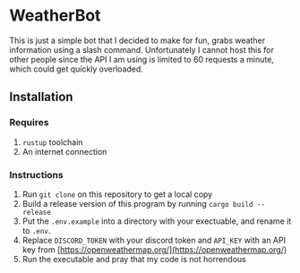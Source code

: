 # WeatherBot

This is just a simple bot that I decided to make for fun, grabs weather information using a slash command.
Unfortunately I cannot host this for other people since the API I am using is limited to 60 requests a minute, which could get quickly overloaded.

## Installation

### Requires

1. `rustup` toolchain
2. An internet connection

### Instructions

1. Run `git clone` on this repository to get a local copy
2. Build a release version of this program by running `cargo build --release`
3. Put the `.env.example` into a directory with your exectuable, and rename it to `.env`.
4. Replace `DISCORD_TOKEN` with your discord token and `API_KEY` with an API key from [https://openweathermap.org/](https://openweathermap.org/)
5. Run the executable and pray that my code is not horrendous